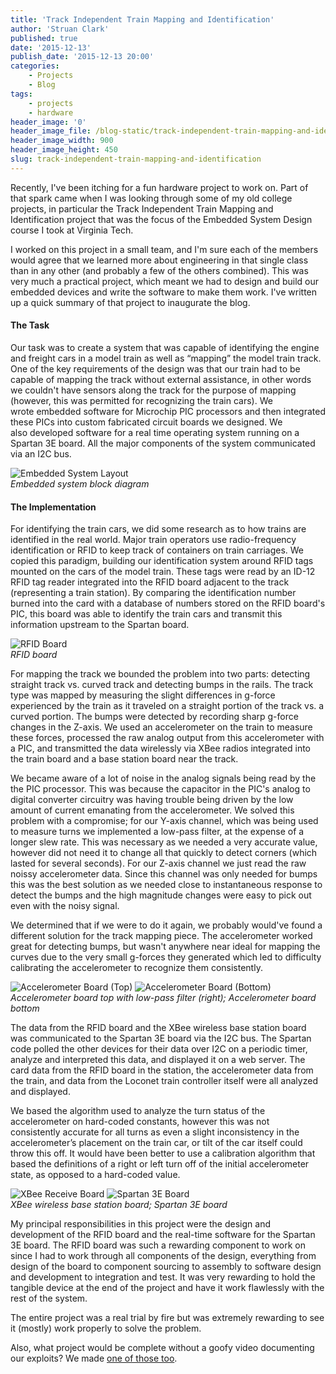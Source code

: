 ```yaml
---
title: 'Track Independent Train Mapping and Identification'
author: 'Struan Clark'
published: true
date: '2015-12-13'
publish_date: '2015-12-13 20:00'
categories:
    - Projects
    - Blog
tags:
    - projects
    - hardware
header_image: '0'
header_image_file: /blog-static/track-independent-train-mapping-and-identification/RFID_1500.png
header_image_width: 900
header_image_height: 450
slug: track-independent-train-mapping-and-identification
---
```


Recently, I've been itching for a fun hardware project to work on. Part of that spark came when I was looking through some of my old college projects, in particular the Track Independent Train Mapping and Identification project that was the focus of the Embedded System Design course I took at Virginia Tech. 

<!--more-->

I worked on this project in a small team, and I'm sure each of the members would agree that we learned more about engineering in that single class than in any other (and probably a few of the others combined). This was very much a practical project, which meant we had to design and build our embedded devices and write the software to make them work. I've written up a quick summary of that project to inaugurate the blog.

#### The Task

Our task was to create a system that was capable of identifying the engine and freight cars in a model train as well as “mapping” the model train track. One of the key requirements of the design was that our train had to be capable of mapping the track without external assistance, in other words we couldn't have sensors along the track for the purpose of mapping (however, this was permitted for recognizing the train cars). We wrote embedded software for Microchip PIC processors and then integrated these PICs into custom fabricated circuit boards we designed. We also developed software for a real time operating system running on a Spartan 3E board. All the major components of the system communicated via an I2C bus.

![Embedded System Layout](/blog-static/track-independent-train-mapping-and-identification/EmbeddedSystemLayout.png?lightbox&resize=700)<br>_Embedded system block diagram_

#### The Implementation

For identifying the train cars, we did some research as to how trains are identified in the real world. Major train operators use radio-frequency identification or RFID to keep track of containers on train carriages. We copied this paradigm, building our identification system around RFID tags mounted on the cars of the model train. These tags were read by an ID-12 RFID tag reader integrated into the RFID board adjacent to the track (representing a train station). By comparing the identification number burned into the card with a database of numbers stored on the RFID board's PIC, this board was able to identify the train cars and transmit this information upstream to the Spartan board.

![RFID Board](/blog-static/track-independent-train-mapping-and-identification/RFID.jpg?lightbox&resize=500)<br>_RFID board_

For mapping the track we bounded the problem into two parts: detecting straight track vs. curved track and detecting bumps in the rails. The track type was mapped by measuring the slight differences in g-force experienced by the train as it traveled on a straight portion of the track vs. a curved portion. The bumps were detected by recording sharp g-force changes in the Z-axis. We used an accelerometer on the train to measure these forces, processed the raw analog output from this accelerometer with a PIC, and transmitted the data wirelessly via XBee radios integrated into the train board and a base station board near the track.

We became aware of a lot of noise in the analog signals being read by the the PIC processor. This was because the capacitor in the PIC's analog to digital converter circuitry was having trouble being driven by the low amount of current emanating from the accelerometer. We solved this problem with a compromise; for our Y-axis channel, which was being used to measure turns we implemented a low-pass filter, at the expense of a longer slew rate. This was necessary as we needed a very accurate value, however did not need it to change all that quickly to detect corners (which lasted for several seconds). For our Z-axis channel we just read the raw noissy accelerometer data. Since this channel was only needed for bumps this was the best solution as we needed close to instantaneous response to detect the bumps and the high magnitude changes were easy to pick out even with the noisy signal.

We determined that if we were to do it again, we probably would've found a different solution for the track mapping piece. The accelerometer worked great for detecting bumps, but wasn't anywhere near ideal for mapping the curves due to the very small g-forces they generated which led to difficulty calibrating the accelerometer to recognize them consistently.

![Accelerometer Board (Top)](/blog-static/track-independent-train-mapping-and-identification/AccelTop.jpg?lightbox&resize=550)  ![Accelerometer Board (Bottom)](/blog-static/track-independent-train-mapping-and-identification/AccelBot.jpg?lightbox&resize=400)<br>_Accelerometer board top with low-pass filter (right); Accelerometer board bottom_

The data from the RFID board and the XBee wireless base station board was communicated to the Spartan 3E board via the I2C bus. The Spartan code polled the other devices for their data over I2C on a periodic timer, analyze and interpreted this data, and displayed it on a web server. The card data from the RFID board in the station, the accelerometer data from the train, and data from the Loconet train controller itself were all analyzed and displayed.

We based the algorithm used to analyze the turn status of the accelerometer on hard-coded constants, however this was not consistently accurate for all turns as even a slight inconsistency in the accelerometer’s placement on the train car, or tilt of the car itself could throw this off. It would have been better to use a calibration algorithm that based the definitions of a right or left turn off of the initial accelerometer state, as opposed to a hard-coded value.

![XBee Receive Board](/blog-static/track-independent-train-mapping-and-identification/XBee.jpg?lightbox&resize=450)  ![Spartan 3E Board](/blog-static/track-independent-train-mapping-and-identification/Spartan_3E.jpg?lightbox&resize=450)<br>_XBee wireless base station board; Spartan 3E board_

My principal responsibilities in this project were the design and development of the RFID board and the real-time software for the Spartan 3E board. The RFID board was such a rewarding component to work on since I had to work through all components of the design, everything from design of the board to component sourcing to assembly to software design and development to integration and test. It was very rewarding to hold the tangible device at the end of the project and have it work flawlessly with the rest of the system.

The entire project was a real trial by fire but was extremely rewarding to see it (mostly) work properly to solve the problem.

Also, what project would be complete without a goofy video documenting our exploits? We made <a href="http://www.youtube.com/watch?v=N1g-zk9ENRw" target="_blank">one of those too</a>.